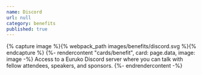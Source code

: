 ```yaml
---
name: Discord
url: null
category: benefits
published: true
---
```


{% capture image %}{% webpack_path images/benefits/discord.svg %}{% endcapture %}
{%- rendercontent "cards/benefit", card: page.data, image: image -%}
Access to a Euruko Discord server where you can talk with fellow attendees, speakers, and sponsors.
{%- endrendercontent -%}
